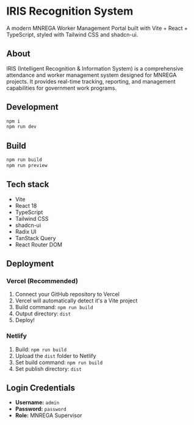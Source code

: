 # IRIS Recognition System

A modern MNREGA Worker Management Portal built with Vite + React + TypeScript, styled with Tailwind CSS and shadcn-ui.

## About

IRIS (Intelligent Recognition & Information System) is a comprehensive attendance and worker management system designed for MNREGA projects. It provides real-time tracking, reporting, and management capabilities for government work programs.

## Development

```sh
npm i
npm run dev
```

## Build

```sh
npm run build
npm run preview
```

## Tech stack

- Vite
- React 18
- TypeScript
- Tailwind CSS
- shadcn-ui
- Radix UI
- TanStack Query
- React Router DOM

## Deployment

### Vercel (Recommended)
1. Connect your GitHub repository to Vercel
2. Vercel will automatically detect it's a Vite project
3. Build command: `npm run build`
4. Output directory: `dist`
5. Deploy!

### Netlify
1. Build: `npm run build`
2. Upload the `dist` folder to Netlify
3. Set build command: `npm run build`
4. Set publish directory: `dist`

## Login Credentials
- **Username:** `admin`
- **Password:** `password`
- **Role:** MNREGA Supervisor
